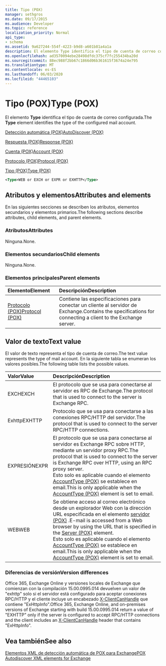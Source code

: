 ```yaml
---
title: Tipo (POX)
manager: sethgros
ms.date: 09/17/2015
ms.audience: Developer
ms.topic: reference
localization_priority: Normal
api_type:
- schema
ms.assetid: 9a627244-554f-4223-b9d8-a601b81a4a1a
description: El elemento Type identifica el tipo de cuenta de correo configurada.
ms.openlocfilehash: ad3570094ebe28498dfdc375cf7fc255434ba20d
ms.sourcegitcommit: 88ec988f2bb67c1866d06b361615f3674a24e795
ms.translationtype: MT
ms.contentlocale: es-ES
ms.lasthandoff: 06/03/2020
ms.locfileid: "44465103"
---
```

# <a name="type-pox"></a><span data-ttu-id="f47c3-103">Tipo (POX)</span><span class="sxs-lookup"><span data-stu-id="f47c3-103">Type (POX)</span></span>

<span data-ttu-id="f47c3-104">El elemento **Type** identifica el tipo de cuenta de correo configurada.</span><span class="sxs-lookup"><span data-stu-id="f47c3-104">The **Type** element identifies the type of the configured mail account.</span></span> 
  
[<span data-ttu-id="f47c3-105">Detección automática (POX)</span><span class="sxs-lookup"><span data-stu-id="f47c3-105">AutoDiscover (POX)</span></span>](autodiscover-pox.md)
  
[<span data-ttu-id="f47c3-106">Respuesta (POX)</span><span class="sxs-lookup"><span data-stu-id="f47c3-106">Response (POX)</span></span>](response-pox.md)
  
[<span data-ttu-id="f47c3-107">Cuenta (POX)</span><span class="sxs-lookup"><span data-stu-id="f47c3-107">Account (POX)</span></span>](account-pox.md)
  
[<span data-ttu-id="f47c3-108">Protocolo (POX)</span><span class="sxs-lookup"><span data-stu-id="f47c3-108">Protocol (POX)</span></span>](protocol-pox.md)
  
[<span data-ttu-id="f47c3-109">Tipo (POX)</span><span class="sxs-lookup"><span data-stu-id="f47c3-109">Type (POX)</span></span>](type-pox.md)
  
```XML
<Type>WEB or EXCH or EXPR or EXHTTP</Type>
```

## <a name="attributes-and-elements"></a><span data-ttu-id="f47c3-110">Atributos y elementos</span><span class="sxs-lookup"><span data-stu-id="f47c3-110">Attributes and elements</span></span>

<span data-ttu-id="f47c3-111">En las siguientes secciones se describen los atributos, elementos secundarios y elementos primarios.</span><span class="sxs-lookup"><span data-stu-id="f47c3-111">The following sections describe attributes, child elements, and parent elements.</span></span>
  
### <a name="attributes"></a><span data-ttu-id="f47c3-112">Atributos</span><span class="sxs-lookup"><span data-stu-id="f47c3-112">Attributes</span></span>

<span data-ttu-id="f47c3-113">Ninguna.</span><span class="sxs-lookup"><span data-stu-id="f47c3-113">None.</span></span>
  
### <a name="child-elements"></a><span data-ttu-id="f47c3-114">Elementos secundarios</span><span class="sxs-lookup"><span data-stu-id="f47c3-114">Child elements</span></span>

<span data-ttu-id="f47c3-115">Ninguna.</span><span class="sxs-lookup"><span data-stu-id="f47c3-115">None.</span></span>
  
### <a name="parent-elements"></a><span data-ttu-id="f47c3-116">Elementos principales</span><span class="sxs-lookup"><span data-stu-id="f47c3-116">Parent elements</span></span>

|<span data-ttu-id="f47c3-117">**Elemento**</span><span class="sxs-lookup"><span data-stu-id="f47c3-117">**Element**</span></span>|<span data-ttu-id="f47c3-118">**Descripción**</span><span class="sxs-lookup"><span data-stu-id="f47c3-118">**Description**</span></span>|
|:-----|:-----|
|[<span data-ttu-id="f47c3-119">Protocolo (POX)</span><span class="sxs-lookup"><span data-stu-id="f47c3-119">Protocol (POX)</span></span>](protocol-pox.md) <br/> |<span data-ttu-id="f47c3-120">Contiene las especificaciones para conectar un cliente al servidor de Exchange.</span><span class="sxs-lookup"><span data-stu-id="f47c3-120">Contains the specifications for connecting a client to the Exchange server.</span></span>  <br/> |
   
## <a name="text-value"></a><span data-ttu-id="f47c3-121">Valor de texto</span><span class="sxs-lookup"><span data-stu-id="f47c3-121">Text value</span></span>

<span data-ttu-id="f47c3-122">El valor de texto representa el tipo de cuenta de correo.</span><span class="sxs-lookup"><span data-stu-id="f47c3-122">The text value represents the type of mail account.</span></span> <span data-ttu-id="f47c3-123">En la siguiente tabla se enumeran los valores posibles.</span><span class="sxs-lookup"><span data-stu-id="f47c3-123">The following table lists the possible values.</span></span>
  
|<span data-ttu-id="f47c3-124">**Valor**</span><span class="sxs-lookup"><span data-stu-id="f47c3-124">**Value**</span></span>|<span data-ttu-id="f47c3-125">**Descripción**</span><span class="sxs-lookup"><span data-stu-id="f47c3-125">**Description**</span></span>|
|:-----|:-----|
|<span data-ttu-id="f47c3-126">EXCH</span><span class="sxs-lookup"><span data-stu-id="f47c3-126">EXCH</span></span>  <br/> |<span data-ttu-id="f47c3-127">El protocolo que se usa para conectarse al servidor es RPC de Exchange.</span><span class="sxs-lookup"><span data-stu-id="f47c3-127">The protocol that is used to connect to the server is Exchange RPC.</span></span>  <br/> |
|<span data-ttu-id="f47c3-128">Exhttp</span><span class="sxs-lookup"><span data-stu-id="f47c3-128">EXHTTP</span></span>  <br/> |<span data-ttu-id="f47c3-129">Protocolo que se usa para conectarse a las conexiones RPC/HTTP del servidor.</span><span class="sxs-lookup"><span data-stu-id="f47c3-129">The protocol that is used to connect to the server RPC/HTTP connections.</span></span>  <br/> |
|<span data-ttu-id="f47c3-130">EXPRESIÓN</span><span class="sxs-lookup"><span data-stu-id="f47c3-130">EXPR</span></span>  <br/> |<span data-ttu-id="f47c3-131">El protocolo que se usa para conectarse al servidor es Exchange RPC sobre HTTP, mediante un servidor proxy RPC.</span><span class="sxs-lookup"><span data-stu-id="f47c3-131">The protocol that is used to connect to the server is Exchange RPC over HTTP, using an RPC proxy server.</span></span>  <br/> <span data-ttu-id="f47c3-132">Esto solo es aplicable cuando el elemento [AccountType (POX)](accounttype-pox.md) se establece en email.</span><span class="sxs-lookup"><span data-stu-id="f47c3-132">This is only applicable when the [AccountType (POX)](accounttype-pox.md) element is set to email.</span></span>  <br/> |
|<span data-ttu-id="f47c3-133">WEB</span><span class="sxs-lookup"><span data-stu-id="f47c3-133">WEB</span></span>  <br/> |<span data-ttu-id="f47c3-134">Se obtiene acceso al correo electrónico desde un explorador Web con la dirección URL especificada en el elemento [servidor (POX)](server-pox.md) .</span><span class="sxs-lookup"><span data-stu-id="f47c3-134">E-mail is accessed from a Web browser by using the URL that is specified in the [Server (POX)](server-pox.md) element.</span></span>  <br/> <span data-ttu-id="f47c3-135">Esto solo es aplicable cuando el elemento [AccountType (POX)](accounttype-pox.md) se establece en email.</span><span class="sxs-lookup"><span data-stu-id="f47c3-135">This is only applicable when the [AccountType (POX)](accounttype-pox.md) element is set to email.</span></span>  <br/> |
   
### <a name="version-differences"></a><span data-ttu-id="f47c3-136">Diferencias de versión</span><span class="sxs-lookup"><span data-stu-id="f47c3-136">Version differences</span></span>

<span data-ttu-id="f47c3-137">Office 365, Exchange Online y versiones locales de Exchange que comienzan con la compilación 15.00.0995.014 devuelven un valor de "exhttp" solo si el servidor está configurado para aceptar conexiones RPC/HTTP y el cliente incluye un encabezado [X-ClientCanHandle](pox-autodiscover-request-for-exchange.md) que contiene "ExHttpInfo".</span><span class="sxs-lookup"><span data-stu-id="f47c3-137">Office 365, Exchange Online, and on-premises versions of Exchange starting with build 15.00.0995.014 return a value of "EXHTTP" only if the server is configured to accept RPC/HTTP connections and the client includes an [X-ClientCanHandle](pox-autodiscover-request-for-exchange.md) header that contains "ExHttpInfo".</span></span> 
  
## <a name="see-also"></a><span data-ttu-id="f47c3-138">Vea también</span><span class="sxs-lookup"><span data-stu-id="f47c3-138">See also</span></span>



[<span data-ttu-id="f47c3-139">Elementos XML de detección automática de POX para Exchange</span><span class="sxs-lookup"><span data-stu-id="f47c3-139">POX Autodiscover XML elements for Exchange</span></span>](pox-autodiscover-xml-elements-for-exchange.md)

